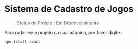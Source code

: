 <h1> Sistema de Cadastro de Jogos </h1>

> Status do Projeto : Em Desenvolvimento

Para rodar esse projeto na sua máquina, por favor digite : 

```
npm istall react
```
